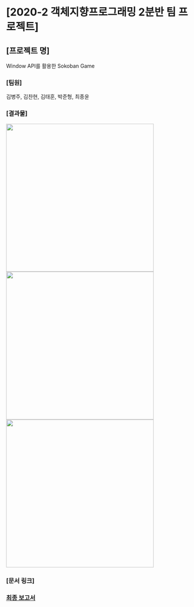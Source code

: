 # [2020-2 객체지향프로그래밍 2분반 팀 프로젝트]

## [프로젝트 명]
Window API를 활용한 Sokoban Game

### [팀원]
김병주, 김찬현, 김태훈, 박준형, 최종윤

### [결과물]
<img src = "https://user-images.githubusercontent.com/33740149/147570303-5bb67c98-5d6e-4ecc-be98-0fe3e1196d0a.png" width="400" height="400">
<img src = "https://user-images.githubusercontent.com/33740149/147570315-26ce8e2a-df73-4dbf-a28b-b6f22a0dbe13.png" width="400" height="400">
<img src = "https://user-images.githubusercontent.com/33740149/147570316-f80419ac-72b2-4506-bae1-0085c50b5779.png" width="400" height="400">

### [문서 링크]
### <a href="https://github.com/byeongdori/OOP_Project_Sokoban/tree/master/Documents"> 최종 보고서 </a>
